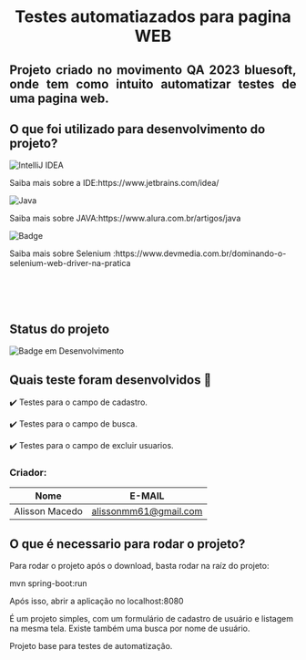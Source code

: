 <h1 align="center"> Testes automatiazados para pagina WEB </h1>

<h2 align="justify">Projeto criado no movimento QA 2023 bluesoft, onde tem como intuito automatizar testes de uma pagina web.</h2>



## O que foi utilizado para desenvolvimento do projeto?


![IntelliJ IDEA](https://img.shields.io/badge/IntelliJIDEA-000000.svg?style=for-the-badge&logo=intellij-idea&logoColor=white)
<p> Saiba mais sobre a IDE:https://www.jetbrains.com/idea/</p>

![Java](https://img.shields.io/badge/java-%23ED8B00.svg?style=for-the-badge&logo=java&logoColor=white) 
<p> Saiba mais sobre JAVA:https://www.alura.com.br/artigos/java</p>


![Badge](https://img.shields.io/static/v1?label=Selenium&message=WebDriver&color=blue&style=for-the-badge&logo=Selenium)
<p> Saiba mais sobre Selenium :https://www.devmedia.com.br/dominando-o-selenium-web-driver-na-pratica</p>

<br><br><br>
## Status do projeto
![Badge em Desenvolvimento](http://img.shields.io/static/v1?label=STATUS&message=EM%20DESENVOLVIMENTO&color=GREEN&style=for-the-badge)


## Quais teste foram desenvolvidos 📑

✔️ Testes para o campo de cadastro.

✔️ Testes para o campo de busca.

✔️ Testes para o campo de excluir usuarios.


### Criador: 
|Nome|E-MAIL|
| -------- | -------- | 
|Alisson Macedo|alissonmm61@gmail.com|


## O que é necessario para rodar o projeto?

Para rodar o projeto após o download, basta rodar na raíz do projeto:

mvn spring-boot:run

Após isso, abrir a aplicação no localhost:8080

É um projeto simples, com um formulário de cadastro de usuário e listagem na mesma tela.
Existe também uma busca por nome de usuário.

Projeto base para testes de automatização.
